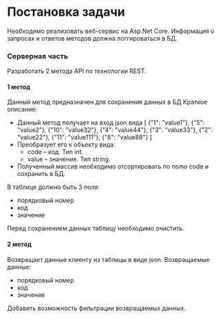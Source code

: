 # Постановка задачи
Необходимо реализовать веб-сервис на Asp.Net Core. Информация о запросах и ответов методов должна логгироваться в БД.
### Серверная часть
Разработать 2 метода API по технологии REST.
#### 1 метод
Данный метод предназначен для сохранения данных в БД
Краткое описание:
- Данный метод получает на вход json вида
  [
    {"1": "value1"},
    {"5": "value2"},
    {"10": "value32"},
    {"4": "value44"},
    {"3": "value33"},
    {"2": "value22"},
    {"11": "value111"},
    {"8": "value88"}
  ]
- Преобразует его к объекту вида:
  - code – код. Тип int.
  - value – значение. Тип string.
- Полученный массив необходимо отсортировать по полю code и сохранить в БД.
  
В таблице должно быть 3 поля:
- порядковый номер
- код
- значение

Перед сохранением данных таблицу необходимо очистить.

#### 2 метод
Возвращает данные клиенту из таблицы в виде json.
Возвращаемые данные:
- порядковый номер
- код
- значение

Добавить возможность фильтрации возвращаемых данных.
